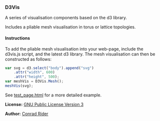 ### D3Vis

A series of visualisation components based on the d3 library.

Includes a pliable mesh visualisation in torus or lattice topologies.


#### Instructions

To add the pliable mesh visualisation into your web-page, include the d3vis.js script, and the latest d3 library. The mesh visualisation can then be constructed as follows:
```javascript
var svg = d3.select("body").append("svg")
	.attr("width", 600)
	.attr("height", 500);
var meshVis = D3Vis.Mesh();
meshVis(svg);
```
See [test_page.html](https://raw.githubusercontent.com/Cride5/d3vis/master/test_page.html) for a more detailed example.




**License:** [GNU Public License Version 3](http://www.gnu.org/licenses/)


**Author:** [Conrad Rider](http://www.crider.co.uk)

